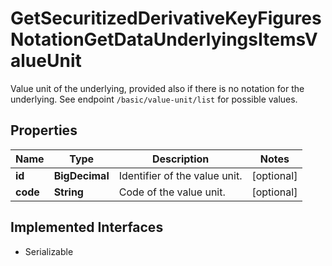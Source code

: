 

# GetSecuritizedDerivativeKeyFiguresNotationGetDataUnderlyingsItemsValueUnit

Value unit of the underlying, provided also if there is no notation for the underlying. See endpoint `/basic/value-unit/list` for possible values.

## Properties

Name | Type | Description | Notes
------------ | ------------- | ------------- | -------------
**id** | **BigDecimal** | Identifier of the value unit. |  [optional]
**code** | **String** | Code of the value unit. |  [optional]


## Implemented Interfaces

* Serializable


